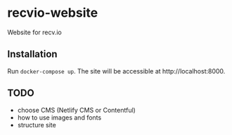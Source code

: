 # recvio-website
Website for recv.io

## Installation

Run `docker-compose up`. The site will be accessible at http://localhost:8000.

## TODO
- choose CMS (Netlify CMS or Contentful)
- how to use images and fonts
- structure site